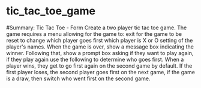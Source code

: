 # tic_tac_toe_game
#Summary: Tic Tac Toe - Form
Create a two player tic tac toe game.
The game requires a menu allowing for the game to:
exit
for the game to be reset
to change which player goes first
which player is X or O
setting of the player's names.
When the game is over, show a message box indicating the winner. 
Following that, show a prompt box asking if they want to play again, if they play again use the following to determine who goes first.
When a player wins, they get to go first again on the second game by default. 
If the first player loses, the second player goes first on the next game, if the game is a draw, then switch who went first on the second game.
